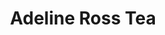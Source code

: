 ---
title: "Adeline Ross Tea"
layout: category-item
permalink: /category/oc/adeline/tea/
category: adeline
---
